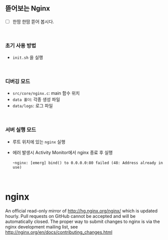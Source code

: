 
## 뜯어보는 Nginx
- [ ] 한땀 한땀 뜯어 봅시다.
<br>

### 초기  사용 방법
- `init.sh` 을 실행
<br>

### 디버깅 모드
- `src/core/nginx.c`: main 함수 위치
- `data 폴더`: 각종 생성 파일
- `data/logs`: 로그 파일

<br>

### 서버 실행 모드
- 루트 위치에 있는 `nginx` 실행
- 에러 발생시 Activity Monitor에서 nginx 종료 후 실행

  -`nginx: [emerg] bind() to 0.0.0.0:80 failed (48: Address already in use)`

</br>

# nginx
An official read-only mirror of http://hg.nginx.org/nginx/ which is updated hourly. Pull requests on GitHub cannot be accepted and will be automatically closed. The proper way to submit changes to nginx is via the nginx development mailing list, see http://nginx.org/en/docs/contributing_changes.html

